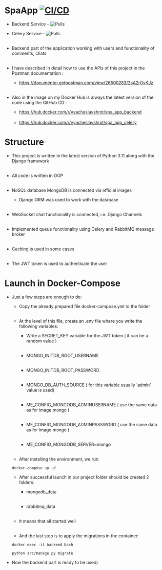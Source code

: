 # SpaApp [![CI/CD](https://github.com/VyacheslavShrot/SpaApp/actions/workflows/cd.yml/badge.svg)](https://github.com/VyacheslavShrot/SpaApp/actions/workflows/cd.yml)  <br>

- Backend Service - ![Pulls](https://img.shields.io/docker/pulls/vyacheslavshrot/spa_app_backend)<br>
- Celery Service - ![Pulls](https://img.shields.io/docker/pulls/vyacheslavshrot/spa_app_celery)<br><br>

- Backend part of the application working with users and functionality of comments, chats<br><br>
- I have described in detail how to use the APIs of this project in the Postman documentation :
  - https://documenter.getpostman.com/view/26500283/2sA2rGvKJz
<br><br>
- Also in the image on my Docker Hub is always the latest version of the code using the GitHub CD :
  - https://hub.docker.com/r/vyacheslavshrot/spa_app_backend
<br><br>
  - https://hub.docker.com/r/vyacheslavshrot/spa_app_celery

# Structure

- This project is written in the latest version of Python 3.11 along with the Django framework<br><br>

- All code is written in OOP<br><br>

- NoSQL database MongoDB is connected via official images
  - Django ORM was used to work with the database<br><br>

- WebSocket chat functionality is connected, i.e. Django Channels<br><br>

- Implemented queue functionality using Celery and RabbitMQ message broker<br><br>

- Caching is used in some cases<br><br>

- The JWT token is used to authenticate the user

# Launch in Docker-Compose

- Just a few steps are enough to do:
  - Copy the already prepared file docker-compose.yml to the folder<br><br>
  
  - At the level of this file, create an .env file where you write the following variables:
    - Write a SECRET_KEY variable for the JWT token ( it can be a random value )<br><br>

    - MONGO_INITDB_ROOT_USERNAME<br><br>

    - MONGO_INITDB_ROOT_PASSWORD<br><br>
    
    - MONGO_DB_AUTH_SOURCE ( for this variable usually 'admin' value is used)<br><br>
    
    - ME_CONFIG_MONGODB_ADMINUSERNAME ( use the same data as for image mongo )<br><br>

    - ME_CONFIG_MONGODB_ADMINPASSWORD ( use the same data as for image mongo )<br><br>
    
    - ME_CONFIG_MONGODB_SERVER=mongo<br><br>

  - After installing the environment, we run:
  ```
  docker-compose up -d
  ```
  
  - After successful launch in our project folder should be created 2 folders:
    - mongodb_data<br><br>
    
    - rabbitmq_data<br><br>
    
  - It means that all started well<br><br>
  
  - And the last step is to apply the migrations in the container:
  ```
  docker exec -it backend bash
  ```
  ```
  python src/manage.py migrate
  ```
  
- Now the backend part is ready to be used)

